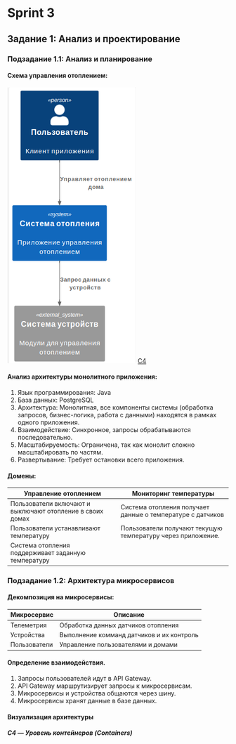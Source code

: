 # Sprint 3

## Задание 1: Анализ и проектирование

### Подзадание 1.1: Анализ и планирование

#### Схема управления отоплением:

![Схема управления отоплением](schemas/img/task1-1.png)
[C4](schemas/task1-1.puml)

#### Анализ архитектуры монолитного приложения:

1. Язык программирования: Java
2. База данных: PostgreSQL
3. Архитектура: Монолитная, все компоненты системы (обработка запросов, бизнес-логика, работа с данными) находятся в рамках одного приложения.
4. Взаимодействие: Синхронное, запросы обрабатываются последовательно.
5. Масштабируемость: Ограничена, так как монолит сложно масштабировать по частям.
6. Развертывание: Требует остановки всего приложения.

#### Домены:

| Управление отоплением                                     | Мониторинг температуры                                      |
| --------------------------------------------------------- | ----------------------------------------------------------- |
| Пользователи включают и выключают отопление в своих домах | Система отопления получает данные о температуре с датчиков  |
| Пользователи устанавливают температуру                    | Пользователи получают текущую температуру через приложение. |
| Система отопления поддерживает заданную температуру       |                                                             |

### Подзадание 1.2: Архитектура микросервисов

#### Декомпозиция на микросервисы:

| Микросервис  | Описание                                   |
| ------------ | ------------------------------------------ |
| Телеметрия   | Обработка данных датчиков отопления        |
| Устройства   | Выполнение комманд датчиков и их контроль |
| Пользователи | Управление пользователями и домами         |

#### Определение взаимодействия.

1. Запросы пользователей идут в API Gateway.
2. API Gateway маршрутизирует запросы к микросервисам.
3. Микросервисы и устройства общаются через шину.
4. Микросервисы хранят данные в базе данных.

#### Визуализация архитектуры

##### C4 — Уровень контейнеров (Containers)
